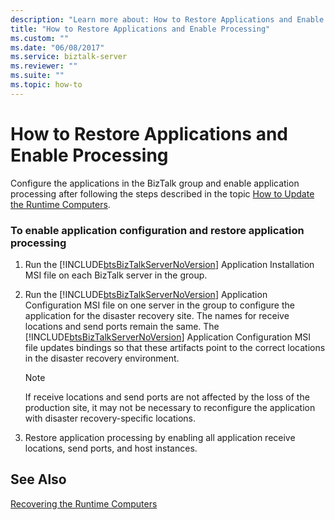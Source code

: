 ```yaml
---
description: "Learn more about: How to Restore Applications and Enable Processing"
title: "How to Restore Applications and Enable Processing"
ms.custom: ""
ms.date: "06/08/2017"
ms.service: biztalk-server
ms.reviewer: ""
ms.suite: ""
ms.topic: how-to
---
```

# How to Restore Applications and Enable Processing
Configure the applications in the BizTalk group and enable application processing after following the steps described in the topic [How to Update the Runtime Computers](../technical-guides/how-to-update-the-runtime-computers.md).  
  
### To enable application configuration and restore application processing  
  
1. Run the [!INCLUDE[btsBizTalkServerNoVersion](../includes/btsbiztalkservernoversion-md.md)] Application Installation MSI file on each BizTalk server in the group.  
  
2. Run the [!INCLUDE[btsBizTalkServerNoVersion](../includes/btsbiztalkservernoversion-md.md)] Application Configuration MSI file on one server in the group to configure the application for the disaster recovery site. The names for receive locations and send ports remain the same. The [!INCLUDE[btsBizTalkServerNoVersion](../includes/btsbiztalkservernoversion-md.md)] Application Configuration MSI file updates bindings so that these artifacts point to the correct locations in the disaster recovery environment.  
  
   > [!NOTE]  
   >  If receive locations and send ports are not affected by the loss of the production site, it may not be necessary to reconfigure the application with disaster recovery-specific locations.  
  
3. Restore application processing by enabling all application receive locations, send ports, and host instances.  
  
## See Also  
 [Recovering the Runtime Computers](../technical-guides/recovering-the-runtime-computers.md)
